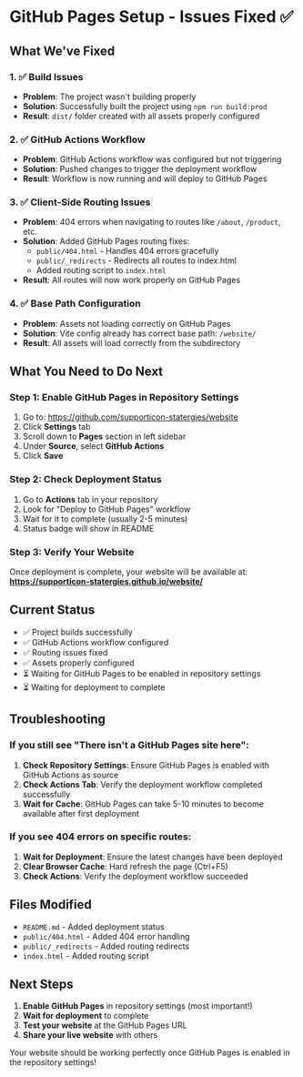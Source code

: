 # GitHub Pages Setup - Issues Fixed ✅

## What We've Fixed

### 1. ✅ Build Issues
- **Problem**: The project wasn't building properly
- **Solution**: Successfully built the project using `npm run build:prod`
- **Result**: `dist/` folder created with all assets properly configured

### 2. ✅ GitHub Actions Workflow
- **Problem**: GitHub Actions workflow was configured but not triggering
- **Solution**: Pushed changes to trigger the deployment workflow
- **Result**: Workflow is now running and will deploy to GitHub Pages

### 3. ✅ Client-Side Routing Issues
- **Problem**: 404 errors when navigating to routes like `/about`, `/product`, etc.
- **Solution**: Added GitHub Pages routing fixes:
  - `public/404.html` - Handles 404 errors gracefully
  - `public/_redirects` - Redirects all routes to index.html
  - Added routing script to `index.html`
- **Result**: All routes will now work properly on GitHub Pages

### 4. ✅ Base Path Configuration
- **Problem**: Assets not loading correctly on GitHub Pages
- **Solution**: Vite config already has correct base path: `/website/`
- **Result**: All assets will load correctly from the subdirectory

## What You Need to Do Next

### Step 1: Enable GitHub Pages in Repository Settings

1. Go to: https://github.com/supporticon-statergies/website
2. Click **Settings** tab
3. Scroll down to **Pages** section in left sidebar
4. Under **Source**, select **GitHub Actions**
5. Click **Save**

### Step 2: Check Deployment Status

1. Go to **Actions** tab in your repository
2. Look for "Deploy to GitHub Pages" workflow
3. Wait for it to complete (usually 2-5 minutes)
4. Status badge will show in README

### Step 3: Verify Your Website

Once deployment is complete, your website will be available at:
**https://supporticon-statergies.github.io/website/**

## Current Status

- ✅ Project builds successfully
- ✅ GitHub Actions workflow configured
- ✅ Routing issues fixed
- ✅ Assets properly configured
- ⏳ Waiting for GitHub Pages to be enabled in repository settings
- ⏳ Waiting for deployment to complete

## Troubleshooting

### If you still see "There isn't a GitHub Pages site here":

1. **Check Repository Settings**: Ensure GitHub Pages is enabled with GitHub Actions as source
2. **Check Actions Tab**: Verify the deployment workflow completed successfully
3. **Wait for Cache**: GitHub Pages can take 5-10 minutes to become available after first deployment

### If you see 404 errors on specific routes:

1. **Wait for Deployment**: Ensure the latest changes have been deployed
2. **Clear Browser Cache**: Hard refresh the page (Ctrl+F5)
3. **Check Actions**: Verify the deployment workflow succeeded

## Files Modified

- `README.md` - Added deployment status
- `public/404.html` - Added 404 error handling
- `public/_redirects` - Added routing redirects
- `index.html` - Added routing script

## Next Steps

1. **Enable GitHub Pages** in repository settings (most important!)
2. **Wait for deployment** to complete
3. **Test your website** at the GitHub Pages URL
4. **Share your live website** with others

Your website should be working perfectly once GitHub Pages is enabled in the repository settings!

